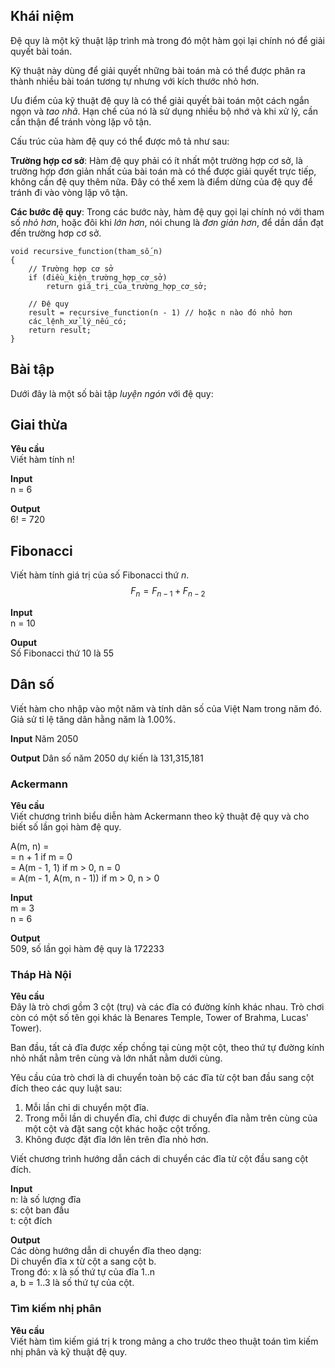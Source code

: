 ## Khái niệm  

Đệ quy là một kỹ thuật lập trình mà trong đó một hàm gọi lại chính nó để giải quyết bài toán.  

Kỹ thuật này dùng để giải quyết những bài toán mà có thể được phân ra thành nhiều bài toán tương tự nhưng với kích thước nhỏ hơn.  

Ưu điểm của kỹ thuật đệ quy là có thể giải quyết bài toán một cách ngắn ngọn và *tao nhã*. Hạn chế của nó là sử dụng nhiều bộ nhớ và khi xử lý, cần cẩn thận để tránh vòng lặp vô tận.  

Cấu trúc của hàm đệ quy có thể được mô tả như sau:

**Trường hợp cơ sở**: Hàm đệ quy phải có ít nhất một trường hợp cơ sở, là trường hợp đơn giản nhất của bài toán mà có thể được giải quyết trực tiếp, không cần đệ quy thêm nữa. Đây có thể xem là điểm dừng của đệ quy để tránh đi vào vòng lặp vô tận.  

**Các bước đệ quy**: Trong các bước này, hàm đệ quy gọi lại chính nó với tham số *nhỏ hơn*, hoặc đôi khi *lớn hơn*, nói chung là *đơn giản hơn*, để dần dần đạt đến trường hơp cơ sở.  

```
void recursive_function(tham_số_n)
{
    // Trường hợp cơ sở
    if (điều_kiện_trường_hợp_cơ_sở)
        return giá_trị_của_trường_hợp_cơ_sở;
    
    // Đệ quy
    result = recursive_function(n - 1) // hoặc n nào đó nhỏ hơn
    các_lệnh_xử_lý_nếu_có;      
    return result;
}
```

## Bài tập  

Dưới đây là một số bài tập *luyện ngón* với đệ quy:  

## Giai thừa  

**Yêu cầu**  
Viết hàm tính n!  

**Input**  
n = 6  

**Output**  
6! = 720  


## Fibonacci

Viết hàm tính giá trị của số Fibonacci thứ *n*.  
$$F_n = F_{n - 1} + F_{n - 2}$$  

**Input**  
n = 10  

**Ouput**  
Số Fibonacci thứ 10 là 55  


## Dân số  

Viết hàm cho nhập vào một năm và tính dân số của Việt Nam trong năm đó. Giả sử tỉ lệ tăng dân hằng năm là 1.00%.    

**Input**
Năm 2050  

**Output**
Dân số năm 2050 dự kiến là 131,315,181  

### Ackermann

**Yêu cầu**  
Viết chương trình biểu diễn hàm Ackermann theo kỹ thuật đệ quy và cho biết số lần gọi hàm đệ quy.  
  
A(m, n) =  
= n + 1 if m = 0  
= A(m - 1, 1) if m > 0, n = 0  
= A(m - 1, A(m, n - 1)) if m > 0, n > 0  

**Input**  
m = 3  
n = 6  

**Output**  
509, số lần gọi hàm đệ quy là 172233    


### Tháp Hà Nội

**Yêu cầu**  
Đây là trò chơi gồm 3 cột (trụ) và các đĩa có đường kính khác nhau. Trò chơi còn có một số tên gọi khác là Benares Temple, Tower of Brahma, Lucas' Tower).  

Ban đầu, tất cả đĩa được xếp chồng tại cùng một cột, theo thứ tự đường kính nhỏ nhất nằm trên cùng và lớn nhất nằm dưới cùng.  
  
Yêu cầu của trò chơi là di chuyển toàn bộ các đĩa từ cột ban đầu sang cột đích theo các quy luật sau:   

1. Mỗi lần chỉ di chuyển một đĩa.  
2. Trong mỗi lần di chuyển đĩa, chỉ được di chuyển đĩa nằm trên cùng của một cột và đặt sang cột khác hoặc cột trống.  
3. Không được đặt đĩa lớn lên trên đĩa nhỏ hơn.

Viết chương trình hướng dẫn cách di chuyển các đĩa từ cột đầu sang cột đích.  

**Input**  
n: là số lượng đĩa  
s: cột ban đầu  
t: cột đích  

**Output**  
Các dòng hướng dẫn di chuyển đĩa theo dạng:  
Di chuyển đĩa x từ cột a sang cột b.  
Trong đó: x là số thứ tự của đĩa 1..n  
            a, b = 1..3 là số thứ tự của cột.  

### Tìm kiếm nhị phân  

**Yêu cầu**  
Viết hàm tìm kiếm giá trị k trong mảng a cho trước theo thuật toán tìm kiếm nhị phân và kỹ thuật đệ quy.  





